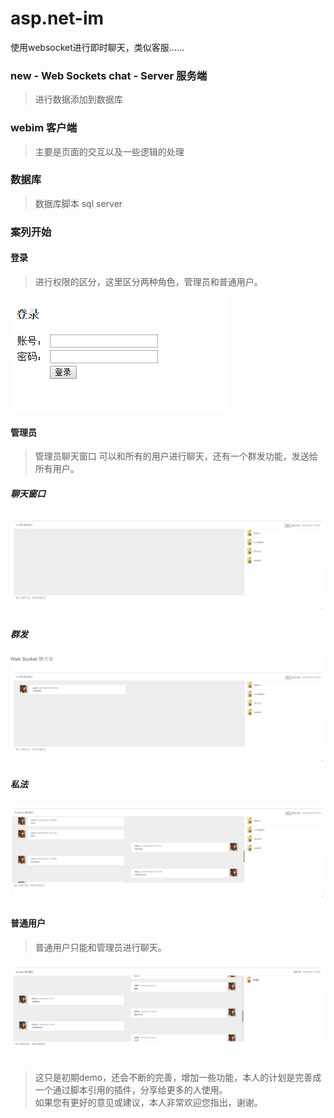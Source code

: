# asp.net-im
使用websocket进行即时聊天，类似客服……

### new - Web Sockets chat - Server 服务端
> 进行数据添加到数据库


### webim 客户端
> 主要是页面的交互以及一些逻辑的处理

### 数据库 
> 数据库脚本 sql server

### 案列开始

#### 登录

> 进行权限的区分，这里区分两种角色，管理员和普通用户。

![](/images/login.png)

#### 管理员

> 管理员聊天窗口 可以和所有的用户进行聊天，还有一个群发功能，发送给所有用户。

##### 聊天窗口
![](/images/adminindex.png)

##### 群发
![](/images/adminall.png)

##### 私法
![](/images/adminperson.png)

#### 普通用户

> 普通用户只能和管理员进行聊天。

![](/images/clientindex.png)

> 这只是初期demo，还会不断的完善，增加一些功能，本人的计划是完善成一个通过脚本引用的插件，分享给更多的人使用。<br>
如果您有更好的意见或建议，本人非常欢迎您指出，谢谢。
